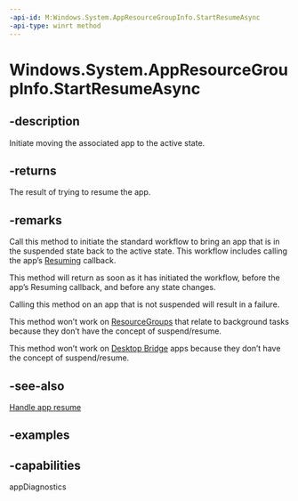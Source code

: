 ```yaml
---
-api-id: M:Windows.System.AppResourceGroupInfo.StartResumeAsync
-api-type: winrt method
---
```


<!-- Method syntax.
public IAsyncOperation<AppExecutionStateChangeResult> AppResourceGroupInfo.StartResumeAsync()
-->

# Windows.System.AppResourceGroupInfo.StartResumeAsync

## -description
Initiate moving the associated app to the active state.

## -returns
The result of trying to resume the app.

## -remarks
Call this method to initiate the standard workflow to bring an app that is in the suspended state back to the active state. This workflow includes calling the app’s [Resuming](https://docs.microsoft.com/uwp/api/windows.ui.xaml.application#Windows_UI_Xaml_Application_Resuming) callback.

This method will return as soon as it has initiated the workflow, before the app’s Resuming callback, and before any state changes.

Calling this method on an app that is not suspended will result in a failure.

This method won’t work on [ResourceGroups](https://docs.microsoft.com/windows/uwp/launch-resume/declare-background-tasks-in-the-application-manifest) that relate to background tasks because they don’t have the concept of suspend/resume.

This method won’t work on [Desktop Bridge](https://docs.microsoft.com/windows/uwp/porting/desktop-to-uwp-root) apps because they don’t have the concept of suspend/resume.

## -see-also
[Handle app resume](https://docs.microsoft.com/windows/uwp/launch-resume/resume-an-app)

## -examples

## -capabilities
appDiagnostics
